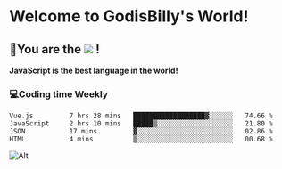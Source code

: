 # Welcome to GodisBilly's World!
## :partying_face:You are the  ![](https://visitor-badge.glitch.me/badge?page_id=Godisbilly.readme) !
**JavaScript is the best language in the world!**
### :computer:Coding time Weekly
  <!--START_SECTION:waka-->
```text
Vue.js         7 hrs 28 mins   ██████████████████▓░░░░░░   74.66 % 
JavaScript     2 hrs 10 mins   █████▒░░░░░░░░░░░░░░░░░░░   21.80 % 
JSON           17 mins         ▓░░░░░░░░░░░░░░░░░░░░░░░░   02.86 % 
HTML           4 mins          ▒░░░░░░░░░░░░░░░░░░░░░░░░   00.68 % 
```
<!--END_SECTION:waka-->
![Alt](https://repobeats.axiom.co/api/embed/eeff64f6cf3d966257bdb597911b88a4c137d508.svg "Repobeats analytics image")
